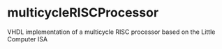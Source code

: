 # multicycleRISCProcessor
VHDL implementation of a multicycle RISC processor based on the Little Computer ISA
